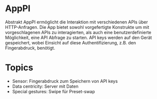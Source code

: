 # AppPI

Abstrakt
  AppPI ermöglicht die Interaktion mit verschiedenen APIs über HTTP-Anfragen. Die App bietet sowohl vorgefertigte Konstrukte um mit vorgeschlagenen APIs zu interagierten, als auch eine benutzerdefinierte Möglichkeit, eine API Abfrage zu starten. API keys werden auf den Gerät gespeichert, wobei Einsicht auf diese Authentifizierung, z.B. den Fingerabdruck, benötigt.	

# Topics
  - Sensor: Fingerabdruck zum Speichern von API keys
  - Data centricity: Server mit Daten
  - Special gestures: Swipe für Preset-swap
